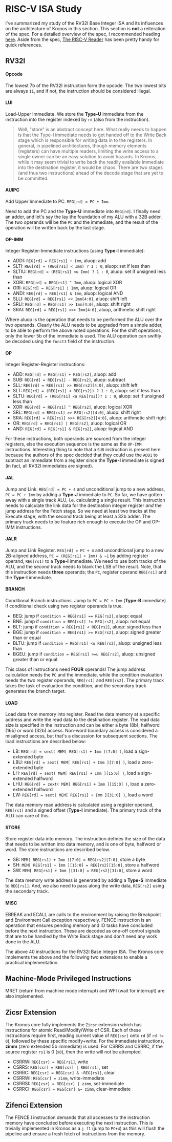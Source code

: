 # RISC-V ISA Study

I've summarized my study of the RV32I Base Integer ISA and its influences on the architecture of Kronos in this section. This section is **not** a reiteration of the spec. For a detailed overview of the spec, I recommended heading [here](https://riscv.org/specifications/). Aside from the spec, [The RISC-V Reader](http://riscvbook.com/) has been pretty handy for quick references.


## RV32I

#### Opcode

The lowest 7b of the RV32I instruction form the opcode. The two lowest bits are always `11`, and if not, the instruction should be considered illegal.


#### LUI

Load-Upper Immediate. We store the **Type-U** immediate from the instruction into the register indexed by `rd` (also from the instruction). 

> Well, "store" is an abstract concept here. What really needs to happen is that the Type-I immediate needs to get handed off to the Write Back stage  which is responsible for writing data in to the registers. In general, in pipelined architectures, though memory elements (registers) can have multiple readers, limiting the write access to a single owner can be an easy solution to avoid hazards. In Kronos, while it may seem trivial to write back the readily available immediate into the destination register, it would be chaos. There are two stages (and thus two instructions) ahead of the decode stage that are yet to be committed.


#### AUIPC

Add Upper Immediate to PC. `REG[rd] = PC + Imm`.

Need to add the PC and the **Type-U** immediate into `REG[rd]`. I finally need an adder, and let's say the lay the foundation of my ALU with a 32B adder. The two operands will be the `PC` and the immediate, and the result of the operation will be written back by the last stage.


#### OP-IMM

Integer Register-Immediate instructions (using **Type-I** immediate):

- ADDI: `REG[rd] = REG[rs1] + Imm`, aluop: add
- SLTI: `REG[rd] = (REG[rs1] < Imm) ? 1 : 0`, aluop: set if less than
- SLTIU: `REG[rd] = (REG[rs1] <u Imm) ? 1 : 0`, aluop: set if unsigned less than
- XORI: `REG[rd] = REG[rs1] ^ Imm`, aluop: logical XOR
- ORI: `REG[rd] = REG[rs1] | Imm`, aluop: logical OR
- ANDI: `REG[rd] = REG[rs1] & Imm`, aluop: logical AND
- SLLI: `REG[rd] = REG[rs1] << Imm[4:0]`, aluop: shift left
- SRLI: `REG[rd] = REG[rs1] >> Imm[4:0]`, aluop: shift right
- SRAI: `REG[rd] = REG[rs1] >>> Imm[4:0]`, aluop, arithmetic shift right 

Where aluop is the operation that needs to be performed the ALU over the two operands. Clearly the ALU needs to be upgraded from a simple adder, to be able to perform the above noted operations. For the shift operations, only the lower 5b of the immediate is used. The ALU operation can swiftly be decoded using the `funct3` field of the instruction.


#### OP

Integer Register-Register instructions:

- ADD: `REG[rd] = REG[rs1] + REG[rs2]`, aluop: add
- SUB: `REG[rd] = REG[rs1] - REG[rs2]`, aluop: subtract
- SLL: `REG[rd] = REG[rs1] >> REG[rs2][4:0]`, aluop: shift left
- SLT: `REG[rd] = (REG[rs1] < REG[rs2]) ? 1 : 0`, aluop: set if less than
- SLTU: `REG[rd] = (REG[rs1] <u REG[rs2])? 1 : 0`, aluop: set if unsigned less than
- XOR: `REG[rd] = REG[rs1] ^ REG[rs2]`, aluop: logical XOR
- SRL: `REG[rd] = REG[rs1] >> REG[rs2][4:0]`, aluop: shift right
- SRA: `REG[rd] = REG[rs1] >>> REG[rs2][4:0]`, aluop: arithmetic shift right
- OR: `REG[rd] = REG[rs1] | REG[rs2]`, aluop: logical OR
- AND: `REG[rd] = REG[rs1] & REG[rs2]`, aluop: logical AND

For these instructions, both operands are sourced from the integer registers, else the execution sequence is the same as the `OP-IMM` instructions. Interesting thing to note that a `SUB` instruction is present here because the authors of the spec decided that they could use the `ADDI` to subtract an immediate from a register since the **Type-I** immediate is signed (in fact, all RV32I immediates are signed).


#### JAL

Jump and Link. `REG[rd] = PC + 4` and unconditional jump to a new address, `PC = PC + Imm` by adding a **Type-J** immediate to `PC`. So far, we have gotten away with a single track ALU, i.e. calculating a single result. This instruction needs to calculate the link data for the destination integer register _and_ the jump address for the Fetch stage. So we need at least two tracks at the Execute stage, with the second track being at least a 32b adder. The primary track needs to be feature rich enough to execute the OP and OP-IMM instructions.


#### JALR

Jump and Link Register. `REG[rd] = PC + 4` and unconditional jump to a new 2B-aligned address, `PC = (REG[rs1] + Imm) & ~1` by adding register operand, `REG[rs1]` to a **Type-I** immediate. We need to use both tracks of the ALU, and the second track needs to blank the LSB of the result. Note, that this instruction needs **three** operands; the `PC`, register operand `REG[rs1]` and the **Type-I** immediate.


#### BRANCH

Conditional Branch instructions. Jump to `PC = PC + Imm` (**Type-B** immediate) if conditional check using two register operands is true.

- BEQ: jump if `condition = REG[rs1] == REG[rs2]`, aluop: equal
- BNE: jump if `condition = REG[rs1] != REG[rs2]`, aluop: not equal
- BLT: jump if `condition = REG[rs1] < REG[rs2]`, aluop: signed less than
- BGE: jump if `condition = REG[rs1] >= REG[rs2]`, aluop: signed greater than or equal
- BLTU: jump if `condition = REG[rs1] <u REG[rs2]`, aluop: unsigned less than
- BGEU: jump if `condition = REG[rs1] >=u REG[rs2]`, aluop: unsigned greater than or equal

This class of instructions need **FOUR** operands! The jump address calculation needs the `PC` and the immediate, while the condition evaluation needs the two register operands, `REG[rs1]` and `REG[rs2]`. The primary track takes the task of evaluation the condition, and the secondary track generates the branch target.


#### LOAD

Load data from memory into register. Read the data memory at a specific address and write the read data to the destination register. The read data size is specified in the instruction and can be either a byte (8b), halfword (16b) or word (32b) access. Non-word boundary access is considered a misaligned access, but that's a discussion for subsequent sections. The load instructions are described below:

- LB: `REG[rd] = sext( MEM[ REG[rs1] + Imm ][7:0] )`, load a sign-extended byte
- LBU: `REG[rd] = zext( MEM[ REG[rs1] + Imm ][7:0] )`, load a zero-extended byte
- LH: `REG[rd] = sext( MEM[ REG[rs1] + Imm ][15:0] )`, load a sign-extended halfword
- LHU: `REG[rd] = zext( MEM[ REG[rs1] + Imm ][15:0] )`, load a zero-extended halfword
- LW: `REG[rd] = sext( MEM[ REG[rs1] + Imm ][31:0] )`, load a word

The data memory read address is calculated using a register operand, `REG[rs1]` and a signed offset (**Type-I** immediate). The primary track of the ALU can care of this.


#### STORE

Store register data into memory. The instruction defines the size of the data that needs to be written into data memory, and is one of byte, halfword or word. The store instructions are described below.

- SB: `MEM[ REG[rs1] + Imm ][7:0] = REG[rs2][7:0]`, store a byte
- SH: `MEM[ REG[rs1] + Imm ][15:0] = REG[rs2][15:0]`, store a halfword
- SW: `MEM[ REG[rs1] + Imm ][31:0] = REG[rs2][31:0]`, store a word

The data memory write address is generated by adding a **Type-S** immediate to `REG[rs1]`. And, we also need to pass along the write data, `REG[rs2]` using the secondary track.


#### MISC

EBREAK and ECALL are calls to the environment by raising the Breakpoint and Environment Call exception respectively. FENCE instruction is an operation that ensures pending memory and IO tasks have concluded before the next instruction. These are decoded as one-off control signals that are to be handled by the Write Back stage and don't need any work done in the ALU.

The above 40 instructions for the RV32I Base Integer ISA. The Kronos core implements the above and the following two extensions to enable a practical implementation.

## Machine-Mode Privileged Instructions

MRET (return from machine mode interrupt) and WFI (wait for interrupt) are also implemented.


## Zicsr Extension

The Kronos core fully implements the `Zicsr` extension which has instructions for atomic Read/Modify/Write of CSR. Each of these instructions require first, reading current value of `REG[csr]` onto `rd` (if `rd != 0`), followed by these specific modify+write. For the immediate instructions, **zimm** (zero extended 5b immediate) is used. For CSRRS and CSRRC, if the source register `rs1` is 0 (`x0`), then the write will not be attempted.

- CSRRW: `REG[csr] = REG[rs1]`, write
- CSRRS: `REG[csr] = REG[csr] | REG[rs1]`, set
- CSRRC: `REG[csr] = REG[csr] & ~REG[rs1]`, clear
- CSRRWI: `REG[csr] = zimm`, write-immediate
- CSRRSI: `REG[csr] = REG[csr] | zimm`, set-immediate
- CSRRCI: `REG[csr] = REG[csr] &~ zimm`, clear-immediate


## Zifenci Extension

The FENCE.I instruction demands that all accesses to the instruction memory have concluded before executing the next instruction. This is trivially implemented in Kronos as a `j f1` (jump to `PC+4`) as this will flush the pipeline and ensure a fresh fetch of instructions from the memory.
